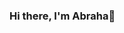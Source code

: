 ### Hi there, I'm Abraha👋

<!--
**AbrahaKahsay/AbrahaKahsay** is a ✨ _special_ ✨ repository because its `README.md` (this file) appears on your GitHub profile.

Here are some ideas to get you started:

- 🔭 I’m currently working on 
- 🌱 I’m currently learning ...web development
- 👯 I’m looking to collaborate on ...
- 🤔 I’m looking for help with ...
- 💬 Ask me about ...anything
- 📫 How to reach me: ...
- 😄 Pronouns: ...
- ⚡ Fun fact: ...
-->
